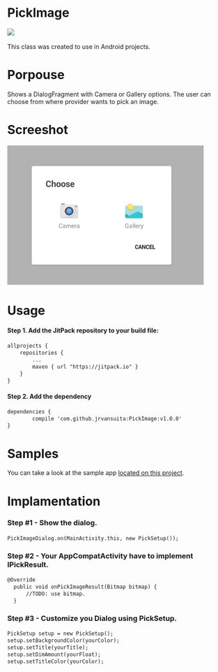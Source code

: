 # PickImage
[![](https://jitpack.io/v/jrvansuita/PickImage.svg)](https://jitpack.io/#jrvansuita/PickImage)

This class was created to use in Android projects.

# Porpouse
Shows a DialogFragment with Camera or Gallery options. The user can choose from where provider wants to pick an image.

# Screeshot
![test](screenshot/img.png? "Dialog")

# Usage

#### Step 1. Add the JitPack repository to your build file:

    allprojects {
		repositories {
			...
			maven { url "https://jitpack.io" }
		}
	}

#### Step 2. Add the dependency

    dependencies {
	        compile 'com.github.jrvansuita:PickImage:v1.0.0'
	}

# Samples
 You can take a look at the sample app [located on this project](/app/).


# Implamentation

### Step #1 - Show the dialog.
    PickImageDialog.on(MainActivity.this, new PickSetup());

### Step #2 - Your AppCompatActivity have to implement IPickResult.
    @Override
      public void onPickImageResult(Bitmap bitmap) {
          //TODO: use bitmap.
      }

### Step #3 - Customize you Dialog using PickSetup.
    PickSetup setup = new PickSetup();
    setup.setBackgroundColor(yourColor);
    setup.setTitle(yourTitle);
    setup.setDimAmount(yourFloat);
    setup.setTitleColor(yourColor);
    
